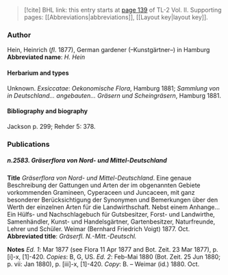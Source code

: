 > [!cite] BHL link: this entry starts at [page 139](https://www.biodiversitylibrary.org/page/33068381) of TL-2 Vol. II.
> Supporting pages: [[Abbreviations|abbreviations]], [[Layout key|layout key]].

### Author

Hein, Heinrich (*fl*. 1877), German gardener (–Kunstgärtner–) in Hamburg 
**Abbreviated name**: *H. Hein*

#### Herbarium and types

Unknown.
*Exsiccatae*: *Oekonomische Flora*, Hamburg 1881; *Sammlung von in Deutschland... angebauten... Gräsern und Scheingräsern*, Hamburg 1881.

#### Bibliography and biography

Jackson p. 299; Rehder 5: 378.

### Publications

##### n.2583. Gräserflora von Nord- und Mittel-Deutschland

**Title**
*Gräserflora von Nord- und Mittel-Deutschland*. Eine genaue Beschreibung der Gattungen und Arten der im obgenannten Gebiete vorkommenden Gramineen, Cyperaceen und Juncaceen, mit ganz besonderer Berücksichtigung der Synonymen und Bemerkungen über den Werth der einzelnen Arten für die Landwirthschaft. Nebst einem Anhange... Ein Hülfs- und Nachschlagebuch für Gutsbesitzer, Forst- und Landwirthe, Samenhändler, Kunst- und Handelsgärtner, Gartenbesitzer, Naturfreunde, Lehrer und Schüler. Weimar (Bernhard Friedrich Voigt) 1877. Oct.
**Abbreviated title**: *Gräserfl. N.-Mitt.-Deutschl.*

**Notes**
*Ed. 1*: Mar 1877 (see Flora 11 Apr 1877 and Bot. Zeit. 23 Mar 1877), p. \[i\]-x, \[1\]-420. *Copies*: B, G, US.
*Ed. 2*: Feb-Mai 1880 (Bot. Zeit. 25 Jun 1880; p. vii: Jan 1880), p. \[iii\]-x, \[1\]-420. *Copy*: B. – Weimar (id.) 1880. Oct.

